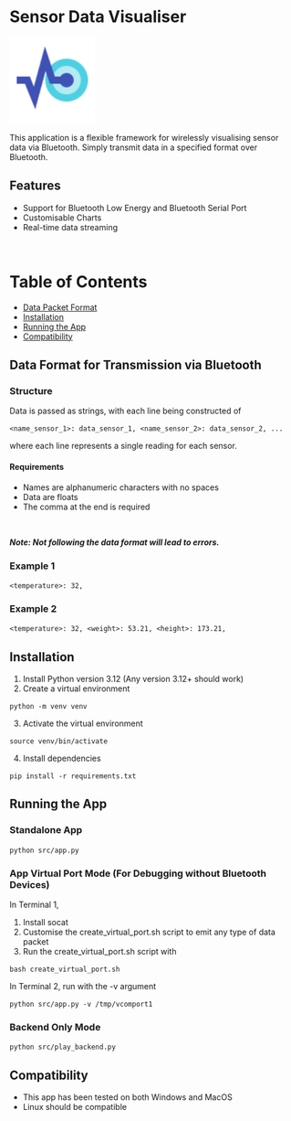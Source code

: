 # Sensor Data Visualiser

<img width="150" height="150" src="./src/resources/icon.svg"/>

This application is a flexible framework for wirelessly visualising sensor data via Bluetooth. Simply transmit data in a specified format over Bluetooth.

## Features
- Support for Bluetooth Low Energy and Bluetooth Serial Port
- Customisable Charts
- Real-time data streaming

<br>

# Table of Contents  
- [Data Packet Format](#Data-Format-for-Transmission-via-Bluetooth)
- [Installation](#Installation)
- [Running the App](#Running-the-App)
- [Compatibility](#Compatibility)


## Data Format for Transmission via Bluetooth
### Structure
Data is passed as strings, with each line being constructed of

```
<name_sensor_1>: data_sensor_1, <name_sensor_2>: data_sensor_2, ...
```
where each line represents a single reading for each sensor.

#### Requirements
- Names are alphanumeric characters with no spaces
- Data are floats
- The comma at the end is required

<br>

***Note: Not following the data format will lead to errors.***

### Example 1
```
<temperature>: 32,
```
### Example 2
```
<temperature>: 32, <weight>: 53.21, <height>: 173.21, 
```


## Installation
1. Install Python version 3.12 (Any version 3.12+ should work)
2. Create a virtual environment
```console
python -m venv venv
```
3. Activate the virtual environment
```console
source venv/bin/activate
```
4. Install dependencies
```console
pip install -r requirements.txt
```

## Running the App
### Standalone App
```console
python src/app.py
```
### App Virtual Port Mode (For Debugging without Bluetooth Devices)
In Terminal 1,
1. Install socat
2. Customise the create_virtual_port.sh script to emit any type of data packet
3. Run the create_virtual_port.sh script with
```console
bash create_virtual_port.sh
```

In Terminal 2, run with the -v argument
```console
python src/app.py -v /tmp/vcomport1
```

### Backend Only Mode
```console
python src/play_backend.py
```

## Compatibility
- This app has been tested on both Windows and MacOS
- Linux should be compatible
